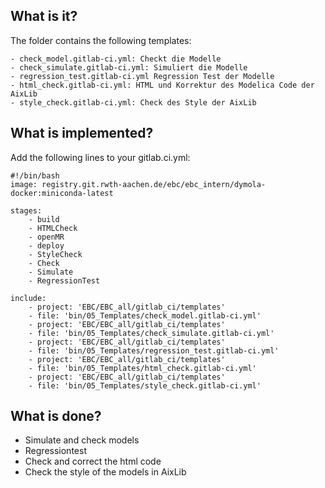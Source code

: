 ## What is it?
The folder contains the following templates:

	- check_model.gitlab-ci.yml: Checkt die Modelle 
	- check_simulate.gitlab-ci.yml: Simuliert die Modelle 
	- regression_test.gitlab-ci.yml Regression Test der Modelle
	- html_check.gitlab-ci.yml: HTML und Korrektur des Modelica Code der AixLib
	- style_check.gitlab-ci.yml: Check des Style der AixLib

## What is implemented? 
Add the following lines to your gitlab.ci.yml:
 

	#!/bin/bash
	image: registry.git.rwth-aachen.de/ebc/ebc_intern/dymola-docker:miniconda-latest

	stages:
		- build
		- HTMLCheck
		- openMR
		- deploy
		- StyleCheck
		- Check
		- Simulate
		- RegressionTest

	include:
		- project: 'EBC/EBC_all/gitlab_ci/templates'
		- file: 'bin/05_Templates/check_model.gitlab-ci.yml'
		- project: 'EBC/EBC_all/gitlab_ci/templates'
		- file: 'bin/05_Templates/check_simulate.gitlab-ci.yml'
		- project: 'EBC/EBC_all/gitlab_ci/templates'
		- file: 'bin/05_Templates/regression_test.gitlab-ci.yml'
		- project: 'EBC/EBC_all/gitlab_ci/templates'
		- file: 'bin/05_Templates/html_check.gitlab-ci.yml'
		- project: 'EBC/EBC_all/gitlab_ci/templates'
		- file: 'bin/05_Templates/style_check.gitlab-ci.yml'

## What is done?
- Simulate and check models
- Regressiontest
- Check and correct the html code
- Check the style of the models in AixLib
